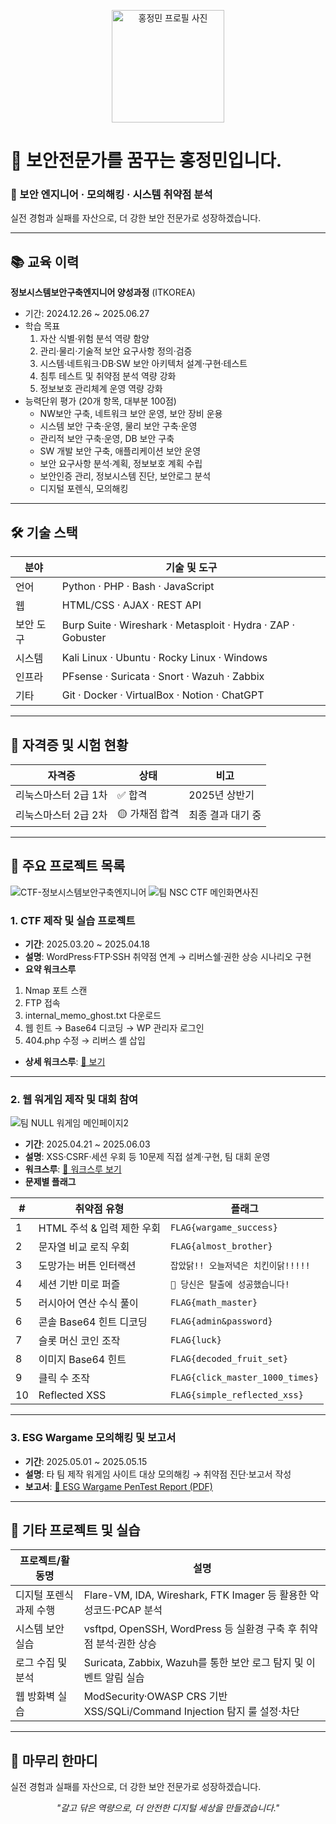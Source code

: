 <p align="center">
  <img src="https://raw.githubusercontent.com/[YourUsername]/[YourRepo]/main/profile.jpg" width="180" alt="홍정민 프로필 사진">
</p>

# 👋 보안전문가를 꿈꾸는 홍정민입니다.

### 🔐 보안 엔지니어 · 모의해킹 · 시스템 취약점 분석

실전 경험과 실패를 자산으로, 더 강한 보안 전문가로 성장하겠습니다.

---

## 📚 교육 이력
**정보시스템보안구축엔지니어 양성과정** (ITKOREA)  
- 기간: 2024.12.26 ~ 2025.06.27  
- 학습 목표  
  1. 자산 식별·위험 분석 역량 함양  
  2. 관리·물리·기술적 보안 요구사항 정의·검증  
  3. 시스템·네트워크·DB·SW 보안 아키텍처 설계·구현·테스트  
  4. 침투 테스트 및 취약점 분석 역량 강화  
  5. 정보보호 관리체계 운영 역량 강화  
- 능력단위 평가 (20개 항목, 대부분 100점)  
  - NW보안 구축, 네트워크 보안 운영, 보안 장비 운용  
  - 시스템 보안 구축·운영, 물리 보안 구축·운영  
  - 관리적 보안 구축·운영, DB 보안 구축  
  - SW 개발 보안 구축, 애플리케이션 보안 운영  
  - 보안 요구사항 분석·계획, 정보보호 계획 수립  
  - 보안인증 관리, 정보시스템 진단, 보안로그 분석  
  - 디지털 포렌식, 모의해킹

---

## 🛠 기술 스택
| 분야      | 기술 및 도구                                             |
|-----------|---------------------------------------------------------|
| 언어      | Python · PHP · Bash · JavaScript                         |
| 웹        | HTML/CSS · AJAX · REST API                               |
| 보안 도구 | Burp Suite · Wireshark · Metasploit · Hydra · ZAP · Gobuster |
| 시스템    | Kali Linux · Ubuntu · Rocky Linux · Windows               |
| 인프라    | PFsense · Suricata · Snort · Wazuh · Zabbix                |
| 기타      | Git · Docker · VirtualBox · Notion · ChatGPT              |

---

## 📄 자격증 및 시험 현황
| 자격증                   | 상태             | 비고              |
|-------------------------|------------------|-------------------|
| 리눅스마스터 2급 1차    | ✅ 합격          | 2025년 상반기     |
| 리눅스마스터 2급 2차    | 🟡 가채점 합격   | 최종 결과 대기 중 |

---

## 🧩 주요 프로젝트 목록
![CTF-정보시스템보안구축엔지니어](https://github.com/user-attachments/assets/9f7f9bb3-16ae-4a10-929f-3095bae20d5d)
![팀 NSC CTF 메인화면사진](https://github.com/user-attachments/assets/f94ab1e0-56d0-4407-9cd3-f78c2bf308e2)
### 1. CTF 제작 및 실습 프로젝트  
- **기간**: 2025.03.20 ~ 2025.04.18  
- **설명**: WordPress·FTP·SSH 취약점 연계 → 리버스쉘·권한 상승 시나리오 구현  
- **요약 워크스루**  
1. Nmap 포트 스캔
1. FTP 접속
1. internal_memo_ghost.txt 다운로드
1. 웹 힌트 → Base64 디코딩 → WP 관리자 로그인
1. 404.php 수정 → 리버스 셸 삽입
  
- **상세 워크스루**: [🔗 보기](./ctf-project/README.md)

---

### 2. 웹 워게임 제작 및 대회 참여
![팀 NULL 워게임 메인페이지2](https://github.com/user-attachments/assets/4e5b9c32-6a4d-4a00-94a9-c00dd0a22aba)
- **기간**: 2025.04.21 ~ 2025.06.03  
- **설명**: XSS·CSRF·세션 우회 등 10문제 직접 설계·구현, 팀 대회 운영  
- **워크스루**: [🔗 워크스루 보기](./wargame-project/my_challenges_walkthrough.md)  
- **문제별 플래그**

| #  | 취약점 유형                   | 플래그                                    |
|----|-----------------------------|-----------------------------------------|
| 1  | HTML 주석 & 입력 제한 우회    | `FLAG{wargame_success}`                 |
| 2  | 문자열 비교 로직 우회         | `FLAG{almost_brother}`                  |
| 3  | 도망가는 버튼 인터랙션         | `잡았닭!! 오늘저녁은 치킨이닭!!!!!`        |
| 4  | 세션 기반 미로 퍼즐           | `🎉 당신은 탈출에 성공했습니다!`           |
| 5  | 러시아어 연산 수식 풀이        | `FLAG{math_master}`                     |
| 6  | 콘솔 Base64 힌트 디코딩       | `FLAG{admin&password}`                  |
| 7  | 슬롯 머신 코인 조작           | `FLAG{luck}`                            |
| 8  | 이미지 Base64 힌트             | `FLAG{decoded_fruit_set}`               |
| 9  | 클릭 수 조작                  | `FLAG{click_master_1000_times}`         |
| 10 | Reflected XSS                | `FLAG{simple_reflected_xss}`            |

---

### 3. ESG Wargame 모의해킹 및 보고서  
- **기간**: 2025.05.01 ~ 2025.05.15  
- **설명**: 타 팀 제작 워게임 사이트 대상 모의해킹 → 취약점 진단·보고서 작성  
- **보고서**: [📝 ESG Wargame PenTest Report (PDF)](./report/esg_wargame_report.pdf)

---

## 📂 기타 프로젝트 및 실습
| 프로젝트/활동명           | 설명                                                                 |
|---------------------------|----------------------------------------------------------------------|
| 디지털 포렌식 과제 수행     | Flare-VM, IDA, Wireshark, FTK Imager 등 활용한 악성코드·PCAP 분석       |
| 시스템 보안 실습          | vsftpd, OpenSSH, WordPress 등 실환경 구축 후 취약점 분석·권한 상승     |
| 로그 수집 및 분석         | Suricata, Zabbix, Wazuh를 통한 보안 로그 탐지 및 이벤트 알림 실습     |
| 웹 방화벽 실습            | ModSecurity·OWASP CRS 기반 XSS/SQLi/Command Injection 탐지 룰 설정·차단 |

---

## 🎯 마무리 한마디
실전 경험과 실패를 자산으로, 더 강한 보안 전문가로 성장하겠습니다.

<p align="center"><em>"갈고 닦은 역량으로, 더 안전한 디지털 세상을 만들겠습니다."</em></p>

